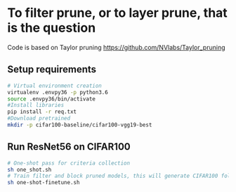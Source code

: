 # To filter prune, or to layer prune, that is the question 

Code is based on Taylor pruning
https://github.com/NVlabs/Taylor_pruning


## Setup requirements
```bash
# Virtual environment creation
virtualenv .envpy36 -p python3.6
source .envpy36/bin/activate
#Install libraries
pip install -r req.txt
#Download pretrained
mkdir -p cifar100-baseline/cifar100-vgg19-best
```

## Run ResNet56 on CIFAR100
```bash
# One-shot pass for criteria collection
sh one_shot.sh
# Train filter and block pruned models, this will generate CIFAR100 folder with ResultsTable.html inisde with accuracy compariosn (table 2 in the paper)
sh one-shot-finetune.sh
```
